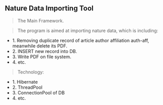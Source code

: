 ## Nature Data Importing Tool

> The Main Framework.

> The program is aimed at importing nature data, which is including:

* 1\. Removing duplicate record of article author affiliation auth-aff, meanwhile delete its PDF.
* 2\. INSERT new record into DB.
* 3\. Write PDF on file system.
* 4\. etc.

> Technology:

* 1\. Hibernate 
* 2\. ThreadPool 
* 3\. ConnectionPool of DB
* 4\. etc.
 

